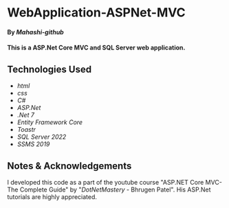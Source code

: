 # WebApplication-ASPNet-MVC

#### By _**Mahashi-github**_

#### This is a ASP.Net Core MVC and SQL Server web application. 

## Technologies Used
* _html_
* _css_
* _C#_
* _ASP.Net_
* _.Net 7_
* _Entity Framework Core_
* _Toastr_
* _SQL Server 2022_
* _SSMS 2019_


## Notes & Acknowledgements
I developed this code as a part of the youtube course "ASP.NET Core MVC- The Complete Guide" by "_DotNetMastery_ - Bhrugen Patel". His ASP.Net tutorials are highly appreciated. 
